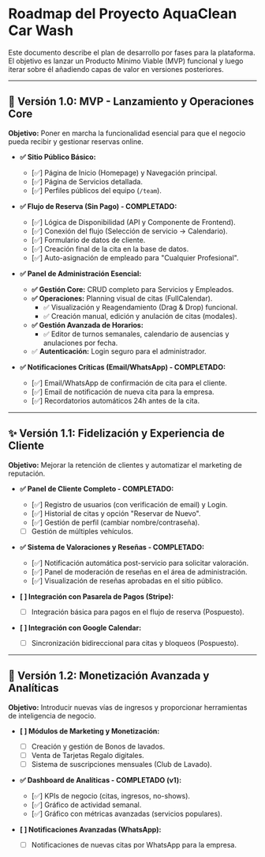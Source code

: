 <!-- File: /ROADMAP.md - v2.3 (Panel de Cliente y Seguridad Completados) -->

# Roadmap del Proyecto AquaClean Car Wash

Este documento describe el plan de desarrollo por fases para la plataforma. El objetivo es lanzar un Producto Mínimo Viable (MVP) funcional y luego iterar sobre él añadiendo capas de valor en versiones posteriores.

---

## 🚧 Versión 1.0: MVP - Lanzamiento y Operaciones Core

**Objetivo:** Poner en marcha la funcionalidad esencial para que el negocio pueda recibir y gestionar reservas online.

- **✅ Sitio Público Básico:**
  - [✅] Página de Inicio (Homepage) y Navegación principal.
  - [✅] Página de Servicios detallada.
  - [✅] Perfiles públicos del equipo (`/team`).

- **✅ Flujo de Reserva (Sin Pago) - COMPLETADO:**
  - [✅] Lógica de Disponibilidad (API y Componente de Frontend).
  - [✅] Conexión del flujo (Selección de servicio -> Calendario).
  - [✅] Formulario de datos de cliente.
  - [✅] Creación final de la cita en la base de datos.
  - [✅] Auto-asignación de empleado para "Cualquier Profesional".

- **✅ Panel de Administración Esencial:**
  - **✅ Gestión Core:** CRUD completo para Servicios y Empleados.
  - **✅ Operaciones:** Planning visual de citas (FullCalendar).
    - ✅ Visualización y Reagendamiento (Drag & Drop) funcional.
    - ✅ Creación manual, edición y anulación de citas (modales).
  - **✅ Gestión Avanzada de Horarios:**
    - ✅ Editor de turnos semanales, calendario de ausencias y anulaciones por fecha.
  - ✅ **Autenticación:** Login seguro para el administrador.

- **✅ Notificaciones Críticas (Email/WhatsApp) - COMPLETADO:**
  - [✅] Email/WhatsApp de confirmación de cita para el cliente.
  - [✅] Email de notificación de nueva cita para la empresa.
  - [✅] Recordatorios automáticos 24h antes de la cita.

---

## ✨ Versión 1.1: Fidelización y Experiencia de Cliente

**Objetivo:** Mejorar la retención de clientes y automatizar el marketing de reputación.

- **✅ Panel de Cliente Completo - COMPLETADO:**
  - [✅] Registro de usuarios (con verificación de email) y Login.
  - [✅] Historial de citas y opción "Reservar de Nuevo".
  - [✅] Gestión de perfil (cambiar nombre/contraseña).
  - [ ] Gestión de múltiples vehículos.

- **✅ Sistema de Valoraciones y Reseñas - COMPLETADO:**
  - [✅] Notificación automática post-servicio para solicitar valoración.
  - [✅] Panel de moderación de reseñas en el área de administración.
  - [✅] Visualización de reseñas aprobadas en el sitio público.

- **[ ] Integración con Pasarela de Pagos (Stripe):**
  - [ ] Integración básica para pagos en el flujo de reserva (Pospuesto).

- **[ ] Integración con Google Calendar:**
  - [ ] Sincronización bidireccional para citas y bloqueos (Pospuesto).

---

## 🚀 Versión 1.2: Monetización Avanzada y Analíticas

**Objetivo:** Introducir nuevas vías de ingresos y proporcionar herramientas de inteligencia de negocio.

- **[ ] Módulos de Marketing y Monetización:**
  - [ ] Creación y gestión de Bonos de lavados.
  - [ ] Venta de Tarjetas Regalo digitales.
  - [ ] Sistema de suscripciones mensuales (Club de Lavado).

- **✅ Dashboard de Analíticas - COMPLETADO (v1):**
  - [✅] KPIs de negocio (citas, ingresos, no-shows).
  - [✅] Gráfico de actividad semanal.
  - [✅] Gráfico con métricas avanzadas (servicios populares).

- **[ ] Notificaciones Avanzadas (WhatsApp):**
  - [ ] Notificaciones de nuevas citas por WhatsApp para la empresa.
